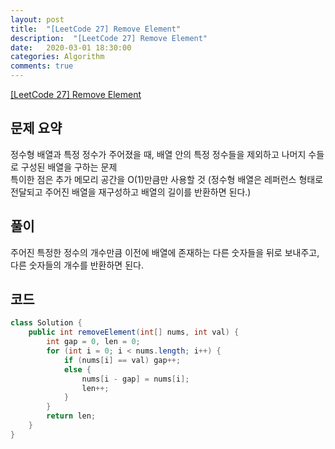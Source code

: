 ```yaml
---
layout: post
title:  "[LeetCode 27] Remove Element"
description:  "[LeetCode 27] Remove Element"
date:   2020-03-01 18:30:00
categories: Algorithm
comments: true
---
```

[[LeetCode 27] Remove Element](https://leetcode.com/problems/remove-element/)

## 문제 요약

정수형 배열과 특정 정수가 주어졌을 때, 배열 안의 특정 정수들을 제외하고 나머지 수들로 구성된 배열을 구하는 문제  
특이한 점은 추가 메모리 공간을 O(1)만큼만 사용할 것 (정수형 배열은 레퍼런스 형태로 전달되고 주어진 배열을 재구성하고 배열의 길이를 반환하면 된다.)

## 풀이

주어진 특정한 정수의 개수만큼 이전에 배열에 존재하는 다른 숫자들을 뒤로 보내주고, 다른 숫자들의 개수를 반환하면 된다.

## 코드

```Java
class Solution {
    public int removeElement(int[] nums, int val) {
        int gap = 0, len = 0;
        for (int i = 0; i < nums.length; i++) {
            if (nums[i] == val) gap++;
            else {
                nums[i - gap] = nums[i];
                len++;
            }
        }
        return len;
    }
}
```